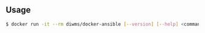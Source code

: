 ## Usage

```sh
$ docker run -it --rm diwms/docker-ansible [--version] [--help] <command> [<args>]
```
